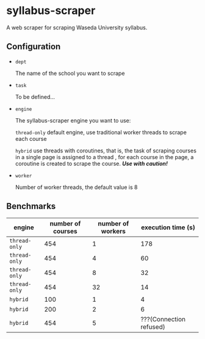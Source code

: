 # syllabus-scraper
A web scraper for scraping Waseda University syllabus.

## Configuration

- `dept`

    The name of the school you want to scrape

- `task`
    
    To be defined...
    
- `engine`
    
    The syllabus-scraper engine you want to use:
    
    `thread-only` default engine, use traditional worker threads to scrape each course
    
    `hybrid` use threads with coroutines, that is, the task of scraping courses in a single page is assigned to a thread
    , for each course in the page, a coroutine is created to scrape the course. ***Use with caution!***
    
- `worker`

    Number of worker threads, the default value is 8
    
## Benchmarks

| engine        | number of courses | number of workers | execution time (s)      |
| ------------- | ----------------- | ----------------- | ----------------------- |
| `thread-only` | 454               | 1                 | 178                     |
| `thread-only` | 454               | 4                 | 60                      |
| `thread-only` | 454               | 8                 | 32                      |
| `thread-only` | 454               | 32                | 14                      |
| `hybrid`      | 100               | 1                 | 4                       |
| `hybrid`      | 200               | 2                | 6                       |
| `hybrid`      | 454               | 5                | ???(Connection refused) |
